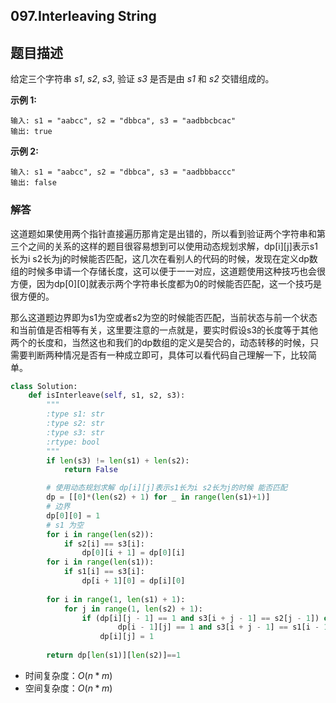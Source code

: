 ## 097.Interleaving String

## 题目描述

给定三个字符串 *s1*, *s2*, *s3*, 验证 *s3* 是否是由 *s1* 和 *s2* 交错组成的。

**示例 1:**

```
输入: s1 = "aabcc", s2 = "dbbca", s3 = "aadbbcbcac"
输出: true
```

**示例 2:**

```
输入: s1 = "aabcc", s2 = "dbbca", s3 = "aadbbbaccc"
输出: false
```



### 解答

​	这道题如果使用两个指针直接遍历那肯定是出错的，所以看到验证两个字符串和第三个之间的关系的这样的题目很容易想到可以使用动态规划求解，dp\[i][j]表示s1长为i s2长为j的时候能否匹配，这几次在看别人的代码的时候，发现在定义dp数组的时候多申请一个存储长度，这可以便于一一对应，这道题使用这种技巧也会很方便，因为dp\[0][0]就表示两个字符串长度都为0的时候能否匹配，这一个技巧是很方便的。

​	那么这道题边界即为s1为空或者s2为空的时候能否匹配，当前状态与前一个状态和当前值是否相等有关，这里要注意的一点就是，要实时假设s3的长度等于其他两个的长度和，当然这也和我们的dp数组的定义是契合的，动态转移的时候，只需要判断两种情况是否有一种成立即可，具体可以看代码自己理解一下，比较简单。

```python
class Solution:
    def isInterleave(self, s1, s2, s3):
        """
        :type s1: str
        :type s2: str
        :type s3: str
        :rtype: bool
        """
        if len(s3) != len(s1) + len(s2):
            return False

        # 使用动态规划求解 dp[i][j]表示s1长为i s2长为j的时候 能否匹配
        dp = [[0]*(len(s2) + 1) for _ in range(len(s1)+1)]
        # 边界
        dp[0][0] = 1
        # s1 为空
        for i in range(len(s2)):
            if s2[i] == s3[i]:
                dp[0][i + 1] = dp[0][i]
        for i in range(len(s1)):
            if s1[i] == s3[i]:
                dp[i + 1][0] = dp[i][0]     
        
        for i in range(1, len(s1) + 1):
            for j in range(1, len(s2) + 1):
                if (dp[i][j - 1] == 1 and s3[i + j - 1] == s2[j - 1]) or (
                        dp[i - 1][j] == 1 and s3[i + j - 1] == s1[i - 1]):
                    dp[i][j] = 1
        
        return dp[len(s1)][len(s2)]==1
```

- 时间复杂度：$O(n*m)$
- 空间复杂度：$O(n*m)$ 
